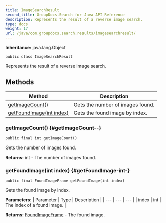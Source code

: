 ```yaml
---
title: ImageSearchResult
second_title: GroupDocs.Search for Java API Reference
description: Represents the result of a reverse image search.
type: docs
weight: 17
url: /java/com.groupdocs.search.results/imagesearchresult/
---
```

**Inheritance:**
java.lang.Object
```
public class ImageSearchResult
```

Represents the result of a reverse image search.
## Methods

| Method | Description |
| --- | --- |
| [getImageCount()](#getImageCount--) | Gets the number of images found. |
| [getFoundImage(int index)](#getFoundImage-int-) | Gets the found image by index. |
### getImageCount() {#getImageCount--}
```
public final int getImageCount()
```


Gets the number of images found.

**Returns:**
int - The number of images found.
### getFoundImage(int index) {#getFoundImage-int-}
```
public final FoundImageFrame getFoundImage(int index)
```


Gets the found image by index.

**Parameters:**
| Parameter | Type | Description |
| --- | --- | --- |
| index | int | The index of a found image. |

**Returns:**
[FoundImageFrame](../../com.groupdocs.search.results/foundimageframe) - The found image.
